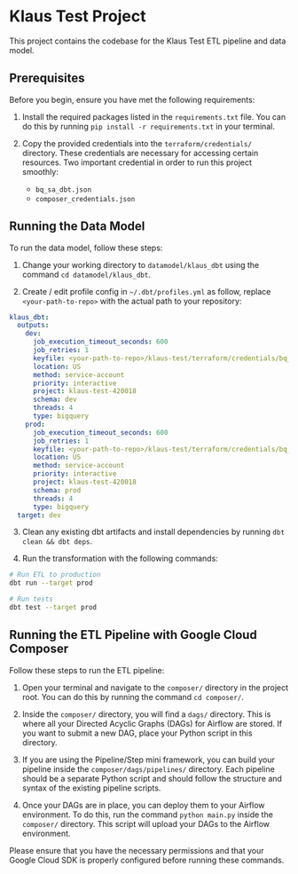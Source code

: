 # Klaus Test Project

This project contains the codebase for the Klaus Test ETL pipeline and data model.

## Prerequisites

Before you begin, ensure you have met the following requirements:

1. Install the required packages listed in the `requirements.txt` file. You can do this by running `pip install -r requirements.txt` in your terminal.

2. Copy the provided credentials into the `terraform/credentials/` directory. These credentials are necessary for accessing certain resources. Two important credential in order to run this project smoothly:
   - `bq_sa_dbt.json`
   - `composer_credentials.json`

## Running the Data Model

To run the data model, follow these steps:

1. Change your working directory to `datamodel/klaus_dbt` using the command `cd datamodel/klaus_dbt`.

2. Create / edit profile config in `~/.dbt/profiles.yml` as follow, replace `<your-path-to-repo>` with the actual path to your repository:
   
```yaml
klaus_dbt:
  outputs:
    dev:
      job_execution_timeout_seconds: 600
      job_retries: 1
      keyfile: <your-path-to-repo>/klaus-test/terraform/credentials/bq_sa_dbt.json
      location: US
      method: service-account
      priority: interactive
      project: klaus-test-420018
      schema: dev
      threads: 4
      type: bigquery
    prod:
      job_execution_timeout_seconds: 600
      job_retries: 1
      keyfile: <your-path-to-repo>/klaus-test/terraform/credentials/bq_sa_dbt.json
      location: US
      method: service-account
      priority: interactive
      project: klaus-test-420018
      schema: prod
      threads: 4
      type: bigquery
  target: dev
```

3. Clean any existing dbt artifacts and install dependencies by running `dbt clean && dbt deps`.

4. Run the transformation with the following commands:

```bash
# Run ETL to production
dbt run --target prod

# Run tests
dbt test --target prod
```

## Running the ETL Pipeline with Google Cloud Composer

Follow these steps to run the ETL pipeline:

1. Open your terminal and navigate to the `composer/` directory in the project root. You can do this by running the command `cd composer/`.

2. Inside the `composer/` directory, you will find a `dags/` directory. This is where all your Directed Acyclic Graphs (DAGs) for Airflow are stored. If you want to submit a new DAG, place your Python script in this directory.

3. If you are using the Pipeline/Step mini framework, you can build your pipeline inside the `composer/dags/pipelines/` directory. Each pipeline should be a separate Python script and should follow the structure and syntax of the existing pipeline scripts.

4. Once your DAGs are in place, you can deploy them to your Airflow environment. To do this, run the command `python main.py` inside the `composer/` directory. This script will upload your DAGs to the Airflow environment.

Please ensure that you have the necessary permissions and that your Google Cloud SDK is properly configured before running these commands.
